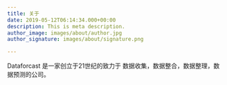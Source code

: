 ```yaml
---
title: 关于
date: 2019-05-12T06:14:34.000+00:00
description: This is meta description.
author_image: images/about/author.jpg
author_signature: images/about/signature.png

---
```

Dataforcast 是一家创立于21世纪的致力于  数据收集，数据整合，数据整理，数据预测的公司。